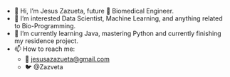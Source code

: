 - 👋 Hi, I’m Jesus Zazueta, future :mechanical_arm:	 Biomedical Engineer.
- 👀 I’m interested Data Scientist, Machine Learning, and anything related to Bio-Programming. 
- 🌱 I’m currently learning Java, mastering Python and currently finishing my residence project.
- 📫 How to reach me: 
  - :email: jesusazazueta@gmail.com 
  - :bird: @Zazveta 
